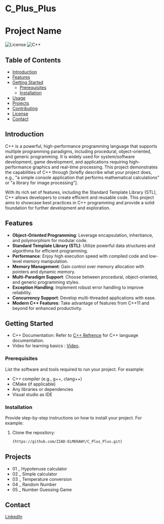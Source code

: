 # C_Plus_Plus
# Project Name

![License](https://img.shields.io/badge/license-MIT-blue.svg) ![C++](https://img.shields.io/badge/C%2B%2B-11%2B-blue.svg) 

## Table of Contents
- [Introduction](#introduction)
- [Features](#features)
- [Getting Started](#getting-started)
  - [Prerequisites](#prerequisites)
  - [Installation](#installation)
- [Usage](#usage)
- [Projects](#projects)
- [Contributing](#contributing)
- [License](#license)
- [Contact](#contact)

## Introduction

C++ is a powerful, high-performance programming language that supports multiple programming paradigms, including procedural, object-oriented, and generic programming. It is widely used for system/software development, game development, and applications requiring high-performance graphics and real-time processing. This project demonstrates the capabilities of C++ through [briefly describe what your project does, e.g., "a simple console application that performs mathematical calculations" or "a library for image processing"]. 

With its rich set of features, including the Standard Template Library (STL), C++ allows developers to create efficient and reusable code. This project aims to showcase best practices in C++ programming and provide a solid foundation for further development and exploration.

## Features

- **Object-Oriented Programming**: Leverage encapsulation, inheritance, and polymorphism for modular code.
- **Standard Template Library (STL)**: Utilize powerful data structures and algorithms for efficient programming.
- **Performance**: Enjoy high execution speed with compiled code and low-level memory manipulation.
- **Memory Management**: Gain control over memory allocation with pointers and dynamic memory.
- **Multi-Paradigm Support**: Choose between procedural, object-oriented, and generic programming styles.
- **Exception Handling**: Implement robust error handling to improve reliability.
- **Concurrency Support**: Develop multi-threaded applications with ease.
- **Modern C++ Features**: Take advantage of features from C++11 and beyond for enhanced productivity.

## Getting Started
- C++ Documentation: Refer to [C++ Refrence](https://cppreference.com) for C++ language documentation.
- Video for learning basics : [Video](https://youtu.be/-TkoO8Z07hI?si=fvr23okmGWSxWvey).

### Prerequisites

List the software and tools required to run your project. For example:

- C++ compiler (e.g., g++, clang++)
- CMake (if applicable)
- Any libraries or dependencies
- Visual studio as IDE

### Installation

Provide step-by-step instructions on how to install your project. For example:

1. Clone the repository:
   ```bash
   (https://github.com/ZIAD-ELMEKAWY/C_Plus_Plus.git)
## Projects 
  - 01 _ Hypotenuse calculator
  - 02 _ Simple calculator
  - 03 _ Temperature conversion
  - 04 _ Random Number
  - 05 _ Number Guessing Game
## Contact 
 [LinkedIn](https://www.linkedin.com/in/ziad-elmekawy/)
